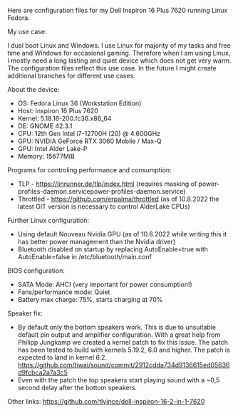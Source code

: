 Here are configuration files for my Dell Inspiron 16 Plus 7620 running Linux Fedora.

My use case: 

I dual boot Linux and Windows. I use Linux for majority of my tasks and free time and Windows for occasional gaming. Therefore when I am using Linux, I mostly need a long lasting and quiet device which does not get very warm. The configuration files reflect this use case. In the future I might create additional branches for different use cases.

About the device:
- OS: Fedora Linux 36 (Workstation Edition)
- Host: Inspiron 16 Plus 7620 
- Kernel: 5.18.16-200.fc36.x86_64 
- DE: GNOME 42.3.1 
- CPU: 12th Gen Intel i7-12700H (20) @ 4.600GHz
- GPU: NVIDIA GeForce RTX 3060 Mobile / Max-Q 
- GPU: Intel Alder Lake-P 
- Memory: 15677MiB 

Programs for controling performance and consumption:
- TLP - https://linrunner.de/tlp/index.html (requires masking of power-profiles-daemon.servicepower-profiles-daemon.service)
- Throttled - https://github.com/erpalma/throttled (as of 10.8.2022 the latest GIT version is necessary to control AlderLake CPUs)

Further Linux configuration:
- Using default Nouveau Nvidia GPU (as of 10.8.2022 while writing this it has better power management than the Nvidia driver)
- Bluetooth disabled on startup by replacing AutoEnable=true with AutoEnable=false in /etc/bluetooth/main.conf

BIOS configuration:
- SATA Mode: AHCI (very important for power consumption!)
- Fans/performance mode: Quiet
- Battery max charge: 75%, starts charging at 70%

Speaker fix:
- By default only the bottom speakers work. This is due to unsuitable default pin output and amplifier configuration.  With a great help from Philipp Jungkamp we created a kernel patch to fix this issue. The patch has been tested to build with kernels 5.19.2, 6.0 and higher.
The patch is expected to land in kernel 6.2.
https://github.com/tiwai/sound/commit/2912cdda734d9136615ed05636d9fcbca2a7a3c5
- Even with the patch the top speakers start playing sound with a ~0,5 second delay after the bottom speakers.

Other links:
https://github.com/tlvince/dell-inspiron-16-2-in-1-7620
